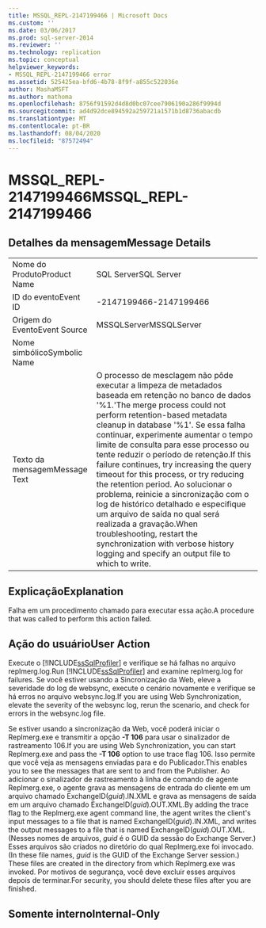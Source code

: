 ```yaml
---
title: MSSQL_REPL-2147199466 | Microsoft Docs
ms.custom: ''
ms.date: 03/06/2017
ms.prod: sql-server-2014
ms.reviewer: ''
ms.technology: replication
ms.topic: conceptual
helpviewer_keywords:
- MSSQL_REPL-2147199466 error
ms.assetid: 525425ea-bfd6-4b78-8f9f-a855c522036e
author: MashaMSFT
ms.author: mathoma
ms.openlocfilehash: 8756f91592d4d8d0bc07cee7906190a286f9994d
ms.sourcegitcommit: ad4d92dce894592a259721a1571b1d8736abacdb
ms.translationtype: MT
ms.contentlocale: pt-BR
ms.lasthandoff: 08/04/2020
ms.locfileid: "87572494"
---
```

# <a name="mssql_repl-2147199466"></a><span data-ttu-id="b2338-102">MSSQL_REPL-2147199466</span><span class="sxs-lookup"><span data-stu-id="b2338-102">MSSQL_REPL-2147199466</span></span>
    
## <a name="message-details"></a><span data-ttu-id="b2338-103">Detalhes da mensagem</span><span class="sxs-lookup"><span data-stu-id="b2338-103">Message Details</span></span>  
  
|||  
|-|-|  
|<span data-ttu-id="b2338-104">Nome do Produto</span><span class="sxs-lookup"><span data-stu-id="b2338-104">Product Name</span></span>|<span data-ttu-id="b2338-105">SQL Server</span><span class="sxs-lookup"><span data-stu-id="b2338-105">SQL Server</span></span>|  
|<span data-ttu-id="b2338-106">ID do evento</span><span class="sxs-lookup"><span data-stu-id="b2338-106">Event ID</span></span>|<span data-ttu-id="b2338-107">-2147199466</span><span class="sxs-lookup"><span data-stu-id="b2338-107">-2147199466</span></span>|  
|<span data-ttu-id="b2338-108">Origem do Evento</span><span class="sxs-lookup"><span data-stu-id="b2338-108">Event Source</span></span>|<span data-ttu-id="b2338-109">MSSQLServer</span><span class="sxs-lookup"><span data-stu-id="b2338-109">MSSQLServer</span></span>|  
|<span data-ttu-id="b2338-110">Nome simbólico</span><span class="sxs-lookup"><span data-stu-id="b2338-110">Symbolic Name</span></span>||  
|<span data-ttu-id="b2338-111">Texto da mensagem</span><span class="sxs-lookup"><span data-stu-id="b2338-111">Message Text</span></span>|<span data-ttu-id="b2338-112">O processo de mesclagem não pôde executar a limpeza de metadados baseada em retenção no banco de dados '%1.'</span><span class="sxs-lookup"><span data-stu-id="b2338-112">The merge process could not perform retention-based metadata cleanup in database '%1'.</span></span> <span data-ttu-id="b2338-113">Se essa falha continuar, experimente aumentar o tempo limite de consulta para esse processo ou tente reduzir o período de retenção.</span><span class="sxs-lookup"><span data-stu-id="b2338-113">If this failure continues, try increasing the query timeout for this process, or try reducing the retention period.</span></span> <span data-ttu-id="b2338-114">Ao solucionar o problema, reinicie a sincronização com o log de histórico detalhado e especifique um arquivo de saída no qual será realizada a gravação.</span><span class="sxs-lookup"><span data-stu-id="b2338-114">When troubleshooting, restart the synchronization with verbose history logging and specify an output file to which to write.</span></span>|  
  
## <a name="explanation"></a><span data-ttu-id="b2338-115">Explicação</span><span class="sxs-lookup"><span data-stu-id="b2338-115">Explanation</span></span>  
 <span data-ttu-id="b2338-116">Falha em um procedimento chamado para executar essa ação.</span><span class="sxs-lookup"><span data-stu-id="b2338-116">A procedure that was called to perform this action failed.</span></span>  
  
## <a name="user-action"></a><span data-ttu-id="b2338-117">Ação do usuário</span><span class="sxs-lookup"><span data-stu-id="b2338-117">User Action</span></span>  
 <span data-ttu-id="b2338-118">Execute o [!INCLUDE[ssSqlProfiler](../../includes/sssqlprofiler-md.md)] e verifique se há falhas no arquivo replmerg.log.</span><span class="sxs-lookup"><span data-stu-id="b2338-118">Run [!INCLUDE[ssSqlProfiler](../../includes/sssqlprofiler-md.md)] and examine replmerg.log for failures.</span></span> <span data-ttu-id="b2338-119">Se você estiver usando a Sincronização da Web, eleve a severidade do log de websync, execute o cenário novamente e verifique se há erros no arquivo websync.log.</span><span class="sxs-lookup"><span data-stu-id="b2338-119">If you are using Web Synchronization, elevate the severity of the websync log, rerun the scenario, and check for errors in the websync.log file.</span></span>  
  
 <span data-ttu-id="b2338-120">Se estiver usando a sincronização da Web, você poderá iniciar o Replmerg.exe e transmitir a opção **-T 106** para usar o sinalizador de rastreamento 106.</span><span class="sxs-lookup"><span data-stu-id="b2338-120">If you are using Web Synchronization, you can start Replmerg.exe and pass the **-T 106** option to use trace flag 106.</span></span> <span data-ttu-id="b2338-121">Isso permite que você veja as mensagens enviadas para e do Publicador.</span><span class="sxs-lookup"><span data-stu-id="b2338-121">This enables you to see the messages that are sent to and from the Publisher.</span></span> <span data-ttu-id="b2338-122">Ao adicionar o sinalizador de rastreamento à linha de comando de agente Replmerg.exe, o agente grava as mensagens de entrada do cliente em um arquivo chamado ExchangeID(*guid*).IN.XML e grava as mensagens de saída em um arquivo chamado ExchangeID(*guid*).OUT.XML.</span><span class="sxs-lookup"><span data-stu-id="b2338-122">By adding the trace flag to the Replmerg.exe agent command line, the agent writes the client's input messages to a file that is named ExchangeID(*guid*).IN.XML, and writes the output messages to a file that is named ExchangeID(*guid*).OUT.XML.</span></span> <span data-ttu-id="b2338-123">(Nesses nomes de arquivos, *guid* é o GUID da sessão do Exchange Server.) Esses arquivos são criados no diretório do qual Replmerg.exe foi invocado.</span><span class="sxs-lookup"><span data-stu-id="b2338-123">(In these file names, *guid* is the GUID of the Exchange Server session.) These files are created in the directory from which Replmerg.exe was invoked.</span></span> <span data-ttu-id="b2338-124">Por motivos de segurança, você deve excluir esses arquivos depois de terminar.</span><span class="sxs-lookup"><span data-stu-id="b2338-124">For security, you should delete these files after you are finished.</span></span>  
  
## <a name="internal-only"></a><span data-ttu-id="b2338-125">Somente interno</span><span class="sxs-lookup"><span data-stu-id="b2338-125">Internal-Only</span></span>  
  
